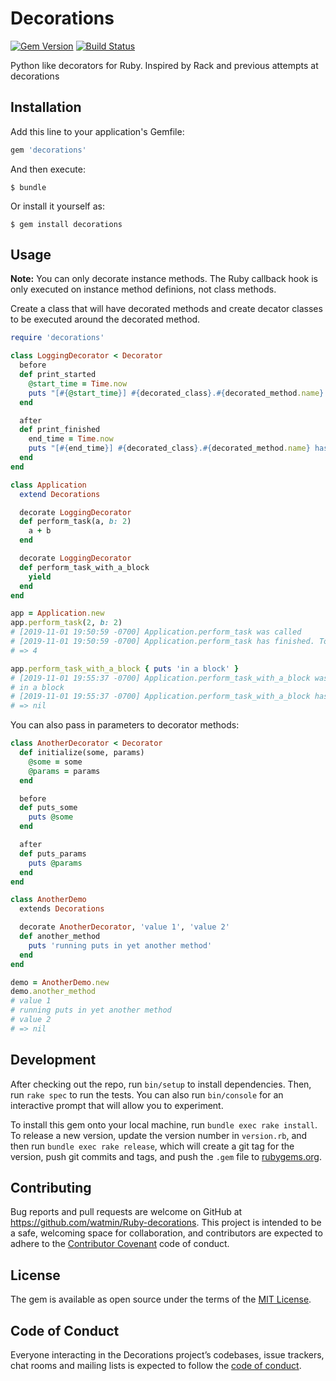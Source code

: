 # Decorations

[![Gem Version](https://badge.fury.io/rb/decorations.svg)](https://badge.fury.io/rb/decorations)
[![Build Status](https://travis-ci.org/watmin/Ruby-decorations.svg?branch=master)](https://travis-ci.org/watmin/Ruby-decorations)

Python like decorators for Ruby. Inspired by Rack and previous attempts at decorations

## Installation

Add this line to your application's Gemfile:

```ruby
gem 'decorations'
```

And then execute:

    $ bundle

Or install it yourself as:

    $ gem install decorations

## Usage

**Note:** You can only decorate instance methods. The Ruby callback hook is only executed on instance method definions, not class methods.

Create a class that will have decorated methods and create decator classes to be executed around the decorated method.

```ruby
require 'decorations'

class LoggingDecorator < Decorator
  before
  def print_started
    @start_time = Time.now
    puts "[#{@start_time}] #{decorated_class}.#{decorated_method.name} was called"
  end

  after
  def print_finished
    end_time = Time.now
    puts "[#{end_time}] #{decorated_class}.#{decorated_method.name} has finished. Took #{end_time - @start_time} seconds"
  end
end

class Application
  extend Decorations

  decorate LoggingDecorator
  def perform_task(a, b: 2)
    a + b
  end

  decorate LoggingDecorator
  def perform_task_with_a_block
    yield
  end
end

app = Application.new
app.perform_task(2, b: 2)
# [2019-11-01 19:50:59 -0700] Application.perform_task was called
# [2019-11-01 19:50:59 -0700] Application.perform_task has finished. Took 3.51e-05 seconds
# => 4

app.perform_task_with_a_block { puts 'in a block' }
# [2019-11-01 19:55:37 -0700] Application.perform_task_with_a_block was called
# in a block
# [2019-11-01 19:55:37 -0700] Application.perform_task_with_a_block has finished. Took 5.32e-05 seconds
# => nil
```

You can also pass in parameters to decorator methods:

```ruby
class AnotherDecorator < Decorator
  def initialize(some, params)
    @some = some
    @params = params
  end

  before
  def puts_some
    puts @some
  end

  after
  def puts_params
    puts @params
  end
end

class AnotherDemo
  extends Decorations

  decorate AnotherDecorator, 'value 1', 'value 2'
  def another_method
    puts 'running puts in yet another method'
  end
end

demo = AnotherDemo.new
demo.another_method
# value 1
# running puts in yet another method
# value 2
# => nil
```

## Development

After checking out the repo, run `bin/setup` to install dependencies. Then, run `rake spec` to run the tests. You can also run `bin/console` for an interactive prompt that will allow you to experiment.

To install this gem onto your local machine, run `bundle exec rake install`. To release a new version, update the version number in `version.rb`, and then run `bundle exec rake release`, which will create a git tag for the version, push git commits and tags, and push the `.gem` file to [rubygems.org](https://rubygems.org).

## Contributing

Bug reports and pull requests are welcome on GitHub at https://github.com/watmin/Ruby-decorations. This project is intended to be a safe, welcoming space for collaboration, and contributors are expected to adhere to the [Contributor Covenant](http://contributor-covenant.org) code of conduct.

## License

The gem is available as open source under the terms of the [MIT License](https://opensource.org/licenses/MIT).

## Code of Conduct

Everyone interacting in the Decorations project’s codebases, issue trackers, chat rooms and mailing lists is expected to follow the [code of conduct](https://github.com/watmin/Ruby-decorations/blob/master/CODE_OF_CONDUCT.md).
